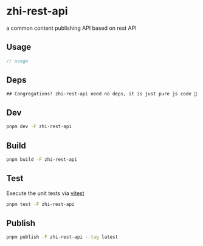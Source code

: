 # zhi-rest-api

a common content publishing API based on rest API

## Usage

```js
// usage
```

## Deps

```
## Congregations! zhi-rest-api need no deps, it is just pure js code 🎉
```

## Dev

```bash
pnpm dev -F zhi-rest-api
```

## Build

```bash
pnpm build -F zhi-rest-api
```

## Test

Execute the unit tests via [vitest](https://vitest.dev)

```bash
pnpm test -F zhi-rest-api
```

## Publish

```bash
pnpm publish -F zhi-rest-api --tag latest
```